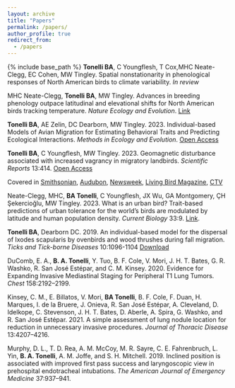 ```yaml
---
layout: archive
title: "Papers"
permalink: /papers/
author_profile: true
redirect_from:
  - /papers
---
```


{% include base_path %}
**Tonelli BA**, C Youngflesh, T Cox,MHC Neate-Clegg, EC Cohen, MW Tingley. Spatial nonstationarity in phenological responses of North American birds to climate variability. *In review* 

MHC Neate-Clegg, **Tonelli BA**, MW Tingley. Advances in breeding phenology outpace latitudinal and elevational shifts for North American birds tracking temperature. *Nature Ecology and Evolution*. [Link](https://www.nature.com/articles/s41559-024-02536-z)  

**Tonelli BA**, AE Zelin, DC Dearborn, MW Tingley. 2023. Individual-based Models of Avian Migration for Estimating Behavioral Traits and Predicting Ecological Interactions. *Methods in Ecology and Evolution*. [Open Access](https://besjournals.onlinelibrary.wiley.com/doi/full/10.1111/2041-210X.14189)

**Tonelli BA**, C Youngflesh, MW Tingley. 2023. Geomagnetic disturbance associated with increased vagrancy in migratory landbirds. *Scientific Reports* 13:414. [Open Access](https://www.nature.com/articles/s41598-022-26586-0)

Covered in [Smithsonian](https://www.smithsonianmag.com/science-nature/one-reason-migrating-birds-get-lost-is-out-of-this-world-180983301/), [Audubon](https://www.audubon.org/news/when-birds-get-lost-space-storms-may-be-blame), [Newsweek](https://www.newsweek.com/space-weather-geomagnetic-storms-migrating-birds-navigation-1833899), [Living Bird Magazine](https://www.allaboutbirds.org/news/geomagnetic-disturbances-and-wrong-way-bird-migrations/#), [CTV](https://www.ctvnews.ca/sci-tech/new-study-sheds-light-on-what-may-be-throwing-some-migratory-birds-off-course-1.6237943)

Neate-Clegg, MHC, **BA Tonelli**, C Youngflesh, JX Wu, GA Montgomery, ÇH Şekercioğlu, MW Tingley. 2023. What is an urban bird? Trait-based predictions of urban tolerance for the world’s birds are modulated by latitude and human population density. *Current Biology* 33:9. [Link](https://www.sciencedirect.com/science/article/pii/S0960982223003123). 

**Tonelli BA**, Dearborn DC. 2019.  An individual-based model for the dispersal of Ixodes scapularis by ovenbirds and wood thrushes during fall migration.  *Ticks and Tick-borne Diseases* 10:1096-1104 [Download](http://bentonelli.github.io/files/T_D_2018.pdf)

DuComb, E. A., **B. A. Tonelli**, Y. Tuo, B. F. Cole, V. Mori, J. H. T. Bates, G. R. Washko, R. San José Estépar, and C. M. Kinsey. 2020. Evidence for Expanding Invasive Mediastinal Staging for Peripheral T1 Lung Tumors. *Chest* 158:2192–2199.

Kinsey, C. M., E. Billatos, V. Mori, **BA Tonelli**, B. F. Cole, F. Duan, H. Marques, I. de la Bruere, J. Onieva, R. San José Estépar, A. Cleveland, D. Idelkope, C. Stevenson, J. H. T. Bates, D. Aberle, A. Spira, G. Washko, and R. San José Estépar. 2021. A simple assessment of lung nodule location for reduction in unnecessary invasive procedures. *Journal of Thoracic Disease* 13:4207–4216.

Murphy, D. L., T. D. Rea, A. M. McCoy, M. R. Sayre, C. E. Fahrenbruch, L. Yin, **B. A. Tonelli**, A. M. Joffe, and S. H. Mitchell. 2019. Inclined position is associated with improved first pass success and laryngoscopic view in prehospital endotracheal intubations. *The American Journal of Emergency Medicine* 37:937–941.

